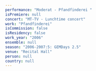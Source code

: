 ```yaml
---
performance: "Moderat - Pfandfinderei "
isPremiere: null
concert: "MT-TV - Lunchtime concert"
work: "Pfandfinderei"
isCommission: false
isResidency: false
work_year: "2006"
ensemble: null
season: "2006-2007:5: GEMDays 2.5"
venue: "Recital Hall"
person: null
country: null
---
```


